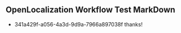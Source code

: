 ## OpenLocalization Workflow Test MarkDown
* 341a429f-a056-4a3d-9d9a-7966a897038f thanks!

<!--HONumber=Jul16_HO4-->


